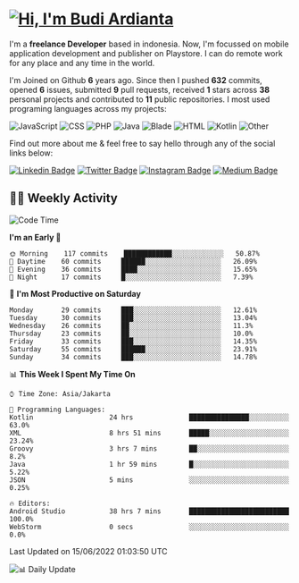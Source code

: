 # [![Hi, I'm Budi Ardianta](https://readme-typing-svg.herokuapp.com?size=24&vCenter=true&lines=%F0%9F%91%8B+Hi%2C+I'm+Budi+Ardianta+;%F0%9F%92%BB+Android+And+Web+Developer+)](https://git.io/typing-svg)

I'm a **freelance Developer** based in indonesia. Now, I'm focussed on mobile application development and publisher on Playstore. I can do remote work for any place and any time in the world.

I'm Joined on Github **6** years ago. Since then I pushed **632** commits, opened **6** issues, submitted **9** pull requests, received **1** stars across **38** personal projects and contributed to **11** public repositories.
I most used programing languages across my projects:

![JavaScript](https://img.shields.io/badge/-JavaScript-%23f1e05a?style=flat&logo=JavaScript&logoColor=white)
![CSS](https://img.shields.io/badge/-CSS-%23563d7c?style=flat&logo=CSS&logoColor=white)
![PHP](https://img.shields.io/badge/-PHP-%234F5D95?style=flat&logo=PHP&logoColor=white)
![Java](https://img.shields.io/badge/-Java-%23b07219?style=flat&logo=Java&logoColor=white)
![Blade](https://img.shields.io/badge/-Blade-%23f7523f?style=flat&logo=Blade&logoColor=white)
![HTML](https://img.shields.io/badge/-HTML-%23e34c26?style=flat&logo=HTML&logoColor=white)
![Kotlin](https://img.shields.io/badge/-Kotlin-%23A97BFF?style=flat&logo=Kotlin&logoColor=white)
![Other](https://img.shields.io/badge/-Other-%23ededed?style=flat&logo=Other&logoColor=white)

Find out more about me & feel free to say hello through any of the social links below:

[![Linkedin Badge](https://img.shields.io/badge/-budiardianata-blue?style=flat&logo=Linkedin&logoColor=white&link=https://www.linkedin.com/in/budiardianata/)](https://www.linkedin.com/in/budiardianata/)
[![Twitter Badge](https://img.shields.io/badge/-budiardianata-%231DA1F2.svg?style=flat&logo=twitter&logoColor=white&link=https://www.twitter.com/budiardianata)](https://www.linkedin.com/in/budiardianata/)
[![Instagram Badge](https://img.shields.io/badge/-budiardianata-purple?style=flat&logo=instagram&logoColor=white&link=https://instagram.com/budiardianata/)](https://instagram.com/budiardianata)
[![Medium Badge](https://img.shields.io/badge/-@budiardianata-%2312100E.svg?style=flat&logo=Medium&logoColor=white&link=https://medium.com/@budiardianata/)](https://medium.com/@budiardianata)

## 👨‍💻 Weekly Activity
<!--START_SECTION:waka-->
![Code Time](http://img.shields.io/badge/Code%20Time-0%20secs-blue)

**I'm an Early 🐤** 

```text
🌞 Morning    117 commits    ████████████░░░░░░░░░░░░░   50.87% 
🌆 Daytime    60 commits     ██████░░░░░░░░░░░░░░░░░░░   26.09% 
🌃 Evening    36 commits     ████░░░░░░░░░░░░░░░░░░░░░   15.65% 
🌙 Night      17 commits     █░░░░░░░░░░░░░░░░░░░░░░░░   7.39%

```
📅 **I'm Most Productive on Saturday** 

```text
Monday       29 commits     ███░░░░░░░░░░░░░░░░░░░░░░   12.61% 
Tuesday      30 commits     ███░░░░░░░░░░░░░░░░░░░░░░   13.04% 
Wednesday    26 commits     ██░░░░░░░░░░░░░░░░░░░░░░░   11.3% 
Thursday     23 commits     ██░░░░░░░░░░░░░░░░░░░░░░░   10.0% 
Friday       33 commits     ███░░░░░░░░░░░░░░░░░░░░░░   14.35% 
Saturday     55 commits     ██████░░░░░░░░░░░░░░░░░░░   23.91% 
Sunday       34 commits     ███░░░░░░░░░░░░░░░░░░░░░░   14.78%

```


📊 **This Week I Spent My Time On** 

```text
⌚︎ Time Zone: Asia/Jakarta

💬 Programming Languages: 
Kotlin                   24 hrs              ███████████████░░░░░░░░░░   63.0% 
XML                      8 hrs 51 mins       █████░░░░░░░░░░░░░░░░░░░░   23.24% 
Groovy                   3 hrs 7 mins        ██░░░░░░░░░░░░░░░░░░░░░░░   8.2% 
Java                     1 hr 59 mins        █░░░░░░░░░░░░░░░░░░░░░░░░   5.22% 
JSON                     5 mins              ░░░░░░░░░░░░░░░░░░░░░░░░░   0.25%

🔥 Editors: 
Android Studio           38 hrs 7 mins       █████████████████████████   100.0% 
WebStorm                 0 secs              ░░░░░░░░░░░░░░░░░░░░░░░░░   0.0%

```


 Last Updated on 15/06/2022 01:03:50 UTC
<!--END_SECTION:waka-->

![📊 Daily Update](https://github.com/budiardianata/budiardianata/actions/workflows/update-activity.yml/badge.svg)
